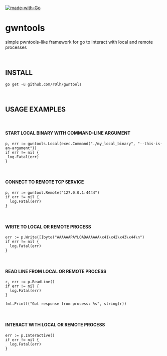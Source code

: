 [![made-with-Go](https://img.shields.io/badge/Made%20with-Go-1f425f.svg)](http://golang.org)

# gwntools
simple pwntools-like framework for go to interact with local and remote processes

&nbsp;
&nbsp;

## INSTALL
`go get -u github.com/r0lh/gwntools`

&nbsp;
&nbsp;
## USAGE EXAMPLES
&nbsp;
#### START LOCAL BINARY WITH COMMAND-LINE ARGUMENT
```golang
p, err := gwntools.Local(exec.Command("./my_local_binary", "--this-is-an-argument"))
if err != nil {
 log.Fatal(err)
}
```
&nbsp;
#### CONNECT TO REMOTE TCP SERVICE
```golang
p, err := gwntool.Remote("127.0.0.1:4444")
if err != nil {
  log.Fatal(err)
}
```
&nbsp;
#### WRITE TO LOCAL OR REMOTE PROCESS
```golang
err := p.Write([]byte("AAAAAAPAYLOADAAAAAA\x41\x42\x43\x44\n")
if err != nil {
  log.Fatal(err)
}
```
&nbsp;
#### READ LINE FROM LOCAL OR REMOTE PROCESS
```golang
r, err := p.ReadLine()
if err != nil {
  log.Fatal(err)
}

fmt.Printf("Got response from process: %s", string(r))
```
&nbsp;
#### INTERACT WITH LOCAL OR REMOTE PROCESS
```golang
err := p.Interactive()
if err != nil {
  log.Fatal(err)
}
```
